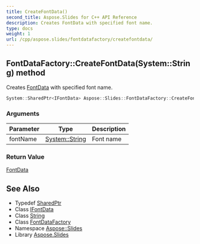 ```yaml
---
title: CreateFontData()
second_title: Aspose.Slides for C++ API Reference
description: Creates FontData with specified font name.
type: docs
weight: 1
url: /cpp/aspose.slides/fontdatafactory/createfontdata/
---
```

## FontDataFactory::CreateFontData(System::String) method


Creates [FontData](../../fontdata/) with specified font name.

```cpp
System::SharedPtr<IFontData> Aspose::Slides::FontDataFactory::CreateFontData(System::String fontName) override
```


### Arguments

| Parameter | Type | Description |
| --- | --- | --- |
| fontName | [System::String](../../../system/string/) | Font name |

### Return Value

[FontData](../../fontdata/)

## See Also

* Typedef [SharedPtr](../../system/sharedptr/)
* Class [IFontData](../ifontdata/)
* Class [String](../../system/string/)
* Class [FontDataFactory](./)
* Namespace [Aspose::Slides](../)
* Library [Aspose.Slides](../../)